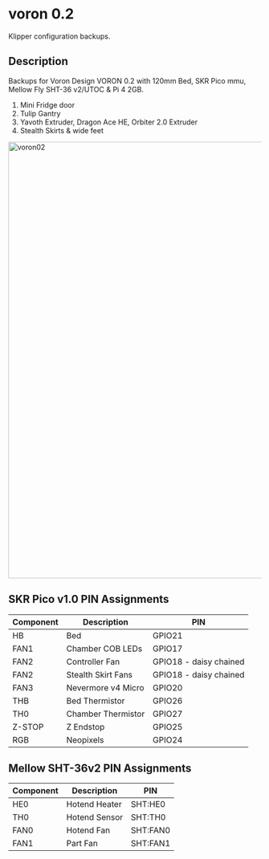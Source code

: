 # voron 0.2

Klipper configuration backups.

## Description

Backups for Voron Design VORON 0.2 with 120mm Bed, SKR Pico mmu, Mellow Fly SHT-36 v2/UTOC & Pi 4 2GB. 
1. Mini Fridge door
2. Tulip Gantry
3. Yavoth Extruder, Dragon Ace HE, Orbiter 2.0 Extruder
4. Stealth Skirts & wide feet

<img width="600" height="870" alt="voron02" src="https://github.com/user-attachments/assets/771a66b5-65c0-43b8-a071-cab2198ce950" />



## SKR Pico v1.0 PIN Assignments

|**Component**|**Description**|**PIN**
|-|-|-
|HB|Bed|GPIO21
|FAN1|Chamber COB LEDs|GPIO17
|FAN2|Controller Fan|GPIO18 - daisy chained
|FAN2|Stealth Skirt Fans|GPIO18 - daisy chained
|FAN3|Nevermore v4 Micro|GPIO20
|THB|Bed Thermistor|GPIO26
|TH0|Chamber Thermistor|GPIO27
|Z-STOP|Z Endstop|GPIO25
|RGB|Neopixels|GPIO24

## Mellow SHT-36v2 PIN Assignments
|**Component**|**Description**|**PIN**
|-|-|-
|HE0|Hotend Heater|SHT:HE0
|TH0|Hotend Sensor|SHT:TH0
|FAN0|Hotend Fan|SHT:FAN0
|FAN1|Part Fan|SHT:FAN1

